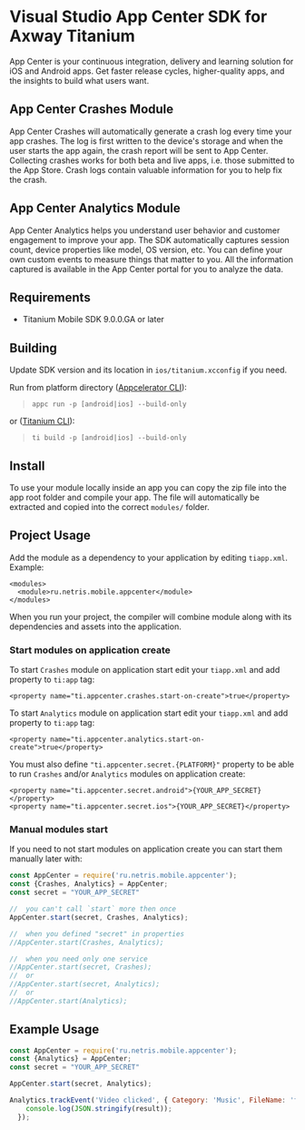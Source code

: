 # Visual Studio App Center SDK for Axway Titanium
App Center is your continuous integration, delivery and learning solution for iOS and Android apps. Get faster release cycles, higher-quality apps, and the insights to build what users want.

## App Center Crashes Module
App Center Crashes will automatically generate a crash log every time your app crashes. The log is first written to the device's storage and when the user starts the app again, the crash report will be sent to App Center. Collecting crashes works for both beta and live apps, i.e. those submitted to the App Store. Crash logs contain valuable information for you to help fix the crash.

## App Center Analytics Module
App Center Analytics helps you understand user behavior and customer engagement to improve your app. The SDK automatically captures session count, device properties like model, OS version, etc. You can define your own custom events to measure things that matter to you. All the information captured is available in the App Center portal for you to analyze the data.

## Requirements
- Titanium Mobile SDK 9.0.0.GA or later

## Building

Update SDK version and its location in `ios/titanium.xcconfig` if you need.

Run from platform directory ([Appcelerator CLI](https://github.com/appcelerator/appc-install)):
>`appc run -p [android|ios] --build-only`

or ([Titanium CLI](https://github.com/appcelerator/titanium)):
>`ti build -p [android|ios] --build-only`

## Install

To use your module locally inside an app you can copy the zip file into the app root folder and compile your app.
The file will automatically be extracted and copied into the correct `modules/` folder.

## Project Usage

Add the module as a dependency to your application by editing `tiapp.xml`.
Example:

    <modules>
      <module>ru.netris.mobile.appcenter</module>
    </modules>

When you run your project, the compiler will combine module along with its dependencies
and assets into the application.

### Start modules on application create

To start `Crashes` module on application start edit your `tiapp.xml` and add property to `ti:app` tag:

    <property name="ti.appcenter.crashes.start-on-create">true</property>

To start `Analytics` module on application start edit your `tiapp.xml` and add property to `ti:app` tag:

    <property name="ti.appcenter.analytics.start-on-create">true</property>

You must also define `"ti.appcenter.secret.{PLATFORM}"` property to be able to run `Crashes` and/or `Analytics` modules on application create:

    <property name="ti.appcenter.secret.android">{YOUR_APP_SECRET}</property>
    <property name="ti.appcenter.secret.ios">{YOUR_APP_SECRET}</property>

### Manual modules start

If you need to not start modules on application create you can start them manually later with:
```js
const AppCenter = require('ru.netris.mobile.appcenter');
const {Crashes, Analytics} = AppCenter;
const secret = "YOUR_APP_SECRET"

//  you can't call `start` more then once
AppCenter.start(secret, Crashes, Analytics);

//  when you defined "secret" in properties
//AppCenter.start(Crashes, Analytics);

//  when you need only one service
//AppCenter.start(secret, Crashes);
//  or
//AppCenter.start(secret, Analytics);
//  or
//AppCenter.start(Analytics);

```

## Example Usage

```js
const AppCenter = require('ru.netris.mobile.appcenter');
const {Analytics} = AppCenter;
const secret = "YOUR_APP_SECRET"

AppCenter.start(secret, Analytics);

Analytics.trackEvent('Video clicked', { Category: 'Music', FileName: 'favorite.avi' }, function(result) {
    console.log(JSON.stringify(result));
  });
```
